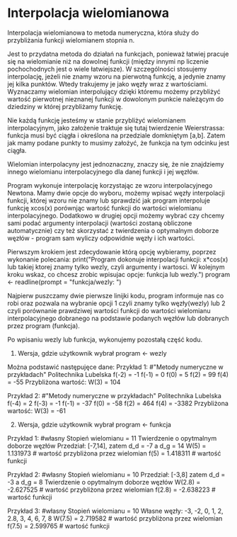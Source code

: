 # Interpolacja wielomianowa

Interpolacja wielomianowa to metoda numeryczna, która służy do przybliżania funkcji wielomianem stopnia n. 

Jest to przydatna metoda do działań na funkcjach, ponieważ łatwiej pracuje się na wielomianie niż na dowolnej funkcji 
(między innymi np liczenie pochochodnych jest o wiele łatwiejsze). W szczególności stosujemy interpolację, jeżeli nie znamy wzoru na pierwotną funkcję, 
a jedynie znamy jej kilka punktów. Wtedy trakujemy je jako węzły wraz z wartościami. Wyznaczamy wielomian interpolujący dzięki któremu możemy 
przybliżyć wartość pierwotnej nieznanej funkcji w dowolonym punkcie należącym do dziedziny w której przybliżamy funkcję.

Nie każdą funkcję jesteśmy w stanie przybliżyć wielomianem interpolacyjnym, jako założenie traktuje się tutaj twierdzenie Weierstrassa: 
funkcja musi być ciągła i określona na przedziale domkniętym [a,b]. Zatem jak mamy podane punkty to musimy założyć, że funkcja na tym odcinku jest ciągła.

Wielomian interpolacyny jest jednoznaczny, znaczy się, że nie znajdziemy innego wielomianu interpolacyjnego dla danej funkcji i jej węzłów. 

Program wykonuje interpolację korzystając ze wzoru interpolacyjnego Newtona. Mamy dwie opcje do wyboru, możemy wpisać węzły interpolacji funkcji, której
wzoru nie znamy lub sprawdzić jak program interpoluje funkcję xcos(x) porównjąc wartość funkcji do wartości wielomianu interpolacyjnego. Dodatkowo w drugiej
opcji możemy wybrać czy chcemy sami podać argumenty interpolacji (wartości zostaną obliczone automatycznie) czy też skorzystać z twierdzenia o optymalnym
doborze węzłów - program sam wyliczy odpowidnie węzły i ich wartości.

Pierwszym krokiem jest zdecydowanie którą opcję wybieramy, poprzez wykonanie polecania: 
print("Program dokonuje interpolacji funkcji: x*cos(x) lub takiej ktorej znamy tylko wezly, czyli argumenty i wartosci. W kolejnym kroku wskaz, co chcesz zrobic wpisujac opcje: funkcja lub wezly.")
program <- readline(prompt = "funkcja/wezly: ")
 
Najpierw puszczamy dwie pierwsze linijki kodu, program informuje nas co robi oraz pozwala na wybranie 
opcji 1 czyli znamy tylko węzły(wezly) lub 2 czyli porównanie prawdziwej wartości funkcji do wartości wielomianu interpolacyjnego dobranego na podstawie podanych
węzłów lub dobranych przez program (funkcja).

Po wpisaniu wezly lub funkcja, wykonujemy pozostałą część kodu.

1. Wersja, gdzie użytkownik wybrał program <- wezly
 
Można podstawić następujęce dane: 
Przykład 1: #"Metody numeryczne w przykładach" Politechnika Lubelska
f(-2) = -1
f(-1) = 0
f(0) = 5
f(2) = 99
f(4) = -55
Przybliżona wartość:
W(3) = 104 

Przykład 2: #"Metody numeryczne w przykładach" Politechnika Lubelska
f(-4) = 2
f(-3) = -1
f(-1) = -37
f(0) = -58
f(2) = 464
f(4) = -3382
Przybliżona wartość:
W(3) = -61

2. Wersja, gdzie użytkownik wybrał program <- funkcja

Przykład 1: #własny
Stopień wielomianu = 11
Twierdzenie o opytmalnym doborze węzłów
Przedział: [-7,14], zatem d_d = -7 a d_g = 14
W(5) = 1.131973 # wartość przybliżona przez wielomian
f(5) = 1.418311  # wartość funkcji


Przykład 2: #własny
Stopień wielomianu = 10
Przedział: [-3,8] zatem d_d = -3 a d_g = 8
Twierdzenie o opytmalnym doborze węzłów
W(2.8) = -2.627525 # wartość przybliżona przez wielomian
f(2.8) = -2.638223 # wartość funkcji

Przykład 3: #własny
Stopień wielomianu = 10
Własne węzły: -3, -2, 0, 1, 2, 2.8, 3, 4, 6, 7, 8
W(7.5) = 2.719582 # wartość przybliżona przez wielomian
f(7.5) = 2.599765 # wartość funkcji
